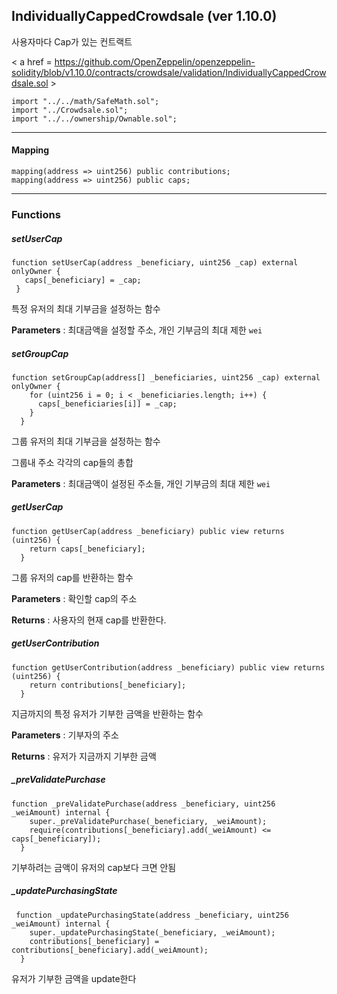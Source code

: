 

## IndividuallyCappedCrowdsale (ver 1.10.0)

사용자마다 Cap가 있는 컨트랙트

< a href = https://github.com/OpenZeppelin/openzeppelin-solidity/blob/v1.10.0/contracts/crowdsale/validation/IndividuallyCappedCrowdsale.sol >

````
import "../../math/SafeMath.sol";
import "../Crowdsale.sol";
import "../../ownership/Ownable.sol";
````

------



#### Mapping

````
mapping(address => uint256) public contributions;
mapping(address => uint256) public caps;
````



------



### Functions



##### setUserCap 

````
function setUserCap(address _beneficiary, uint256 _cap) external onlyOwner {
   caps[_beneficiary] = _cap;
 }
````

특정 유저의 최대 기부금을 설정하는 함수

**Parameters** : 최대금액을 설정할 주소, 개인 기부금의 최대 제한 `wei`



##### setGroupCap

````
function setGroupCap(address[] _beneficiaries, uint256 _cap) external onlyOwner {
    for (uint256 i = 0; i < _beneficiaries.length; i++) {
      caps[_beneficiaries[i]] = _cap;
    }
  }
````

그룹 유저의 최대 기부금을 설정하는 함수

그룹내 주소 각각의 cap들의 총합

**Parameters** : 최대금액이 설정된 주소들, 개인 기부금의 최대 제한 `wei`



##### getUserCap

```
function getUserCap(address _beneficiary) public view returns (uint256) {
    return caps[_beneficiary];
  }
```

그룹 유저의 cap를 반환하는 함수

**Parameters** : 확인할 cap의 주소

**Returns** : 사용자의 현재 cap를 반환한다.



##### getUserContribution

```
function getUserContribution(address _beneficiary) public view returns (uint256) {
    return contributions[_beneficiary];
  }
```

지금까지의 특정 유저가 기부한 금액을 반환하는 함수

**Parameters** : 기부자의 주소

**Returns** : 유저가 지금까지 기부한 금액



##### _preValidatePurchase 

````
function _preValidatePurchase(address _beneficiary, uint256 _weiAmount) internal {
    super._preValidatePurchase(_beneficiary, _weiAmount);
    require(contributions[_beneficiary].add(_weiAmount) <= caps[_beneficiary]);
  }
````

기부하려는 금액이 유저의 cap보다 크면 안됨



##### _updatePurchasingState 

````
 function _updatePurchasingState(address _beneficiary, uint256 _weiAmount) internal {
    super._updatePurchasingState(_beneficiary, _weiAmount);
    contributions[_beneficiary] = contributions[_beneficiary].add(_weiAmount);
  }
````

유저가 기부한 금액을 update한다